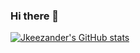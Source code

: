 ### Hi there 👋
[![Jkeezander's GitHub stats](https://github-readme-stats.vercel.app/api?username=jkeezander)](https://github.com/anuraghazra/github-readme-stats)

<!--
**JkeeZander/JkeeZander** is a ✨ _special_ ✨ repository because its `README.md` (this file) appears on your GitHub profile.

Here are some ideas to get you started:

- 🔭 I’m currently working on ...
- 🌱 I’m currently learning ...
- 👯 I’m looking to collaborate on ...
- 🤔 I’m looking for help with ...
- 💬 Ask me about ...
- 📫 How to reach me: ...
- 😄 Pronouns: ...
- ⚡ Fun fact: ...
-->
